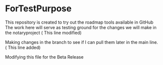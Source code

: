 # ForTestPurpose

This repository is created to try out the roadmap tools available in GitHub
The work here will serve as testing ground for the changes we will make in the notaryproject ( This line modified)


Making changes in the branch to see if I can pull them later in the main line. ( This line added) 


Modifying this file for the Beta Release
